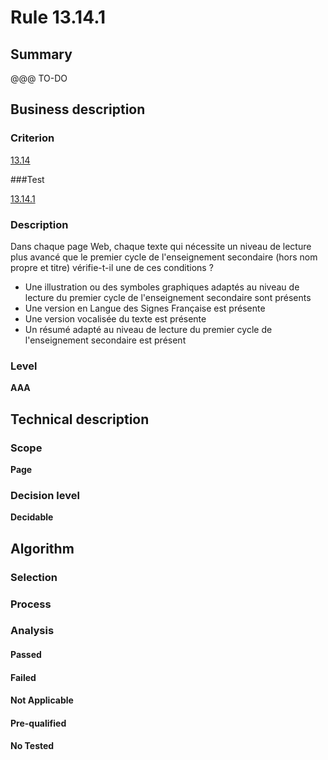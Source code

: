 # Rule 13.14.1

## Summary

@@@ TO-DO

## Business description

### Criterion

[13.14](http://references.modernisation.gouv.fr/sites/default/files/RGAA3_RC2-1/referentiel_technique.htm#crit-13-14)

###Test

[13.14.1](http://references.modernisation.gouv.fr/sites/default/files/RGAA3_RC2-1/referentiel_technique.htm#test-13-14-1)

### Description

Dans chaque page Web, chaque texte qui n&eacute;cessite un niveau de lecture plus avanc&eacute; que le premier cycle de l'enseignement secondaire (hors nom propre et titre) v&eacute;rifie-t-il une de ces conditions ? 
 
 * Une illustration ou des symboles graphiques adapt&eacute;s au niveau de lecture du premier cycle de l'enseignement secondaire sont pr&eacute;sents 
 * Une version en Langue des Signes Fran&ccedil;aise est pr&eacute;sente 
 *  Une version vocalis&eacute;e du texte est pr&eacute;sente 
 * Un r&eacute;sum&eacute; adapt&eacute; au niveau de lecture du premier cycle de l'enseignement secondaire est pr&eacute;sent 


### Level

**AAA**

## Technical description

### Scope

**Page**

### Decision level

**Decidable**

## Algorithm

### Selection

### Process

### Analysis

#### Passed

#### Failed

#### Not Applicable

#### Pre-qualified

#### No Tested 






